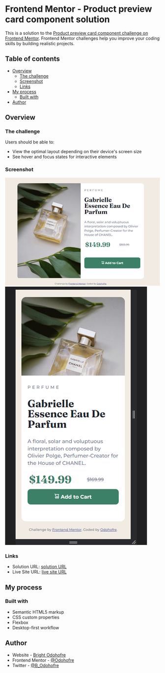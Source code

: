 # Frontend Mentor - Product preview card component solution

This is a solution to the [Product preview card component challenge on Frontend Mentor](https://www.frontendmentor.io/challenges/product-preview-card-component-GO7UmttRfa). Frontend Mentor challenges help you improve your coding skills by building realistic projects.  

## Table of contents

- [Overview](#overview)
  - [The challenge](#the-challenge)
  - [Screenshot](#screenshot)
  - [Links](#links)
- [My process](#my-process)
  - [Built with](#built-with)
- [Author](#author)

## Overview

### The challenge

Users should be able to:

- View the optimal layout depending on their device's screen size
- See hover and focus states for interactive elements

### Screenshot

![This is the desktop version](./screenshots/desktop-view.png)
![This is the mobile version](./screenshots/mobile-view.png)

### Links

- Solution URL: [solution URL](https://github.com/Odohofre/product-preview-component)
- Live Site URL: [live site URL](https://odohofre.github.io/product-preview-component)

## My process

### Built with

- Semantic HTML5 markup
- CSS custom properties
- Flexbox
- Desktop-first workflow

## Author

- Website - [Bright Odohofre](https://odohofre.github.io)
- Frontend Mentor - [@Odohofre](https://www.frontendmentor.io/profile/yourusername)
- Twitter - [@B_Odohofre](https://www.twitter.com/B_Odohofre)
